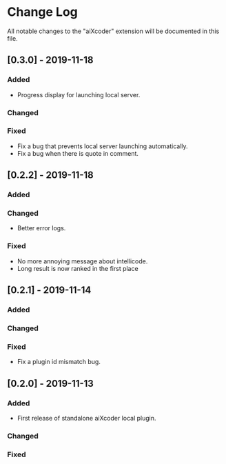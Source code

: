 # Change Log
All notable changes to the "aiXcoder" extension will be documented in this file.

## [0.3.0] - 2019-11-18

### Added
- Progress display for launching local server.

### Changed

### Fixed
- Fix a bug that prevents local server launching automatically.
- Fix a bug when there is quote in comment.

## [0.2.2] - 2019-11-18

### Added

### Changed
- Better error logs.

### Fixed
- No more annoying message about intellicode.
- Long result is now ranked in the first place

## [0.2.1] - 2019-11-14

### Added

### Changed

### Fixed
- Fix a plugin id mismatch bug.

## [0.2.0] - 2019-11-13

### Added
- First release of standalone aiXcoder local plugin.

### Changed

### Fixed
